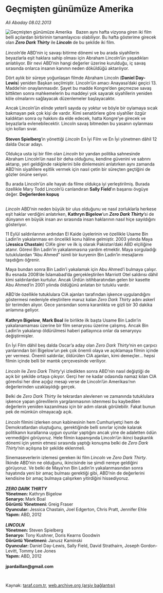 # Geçmişten günümüze Amerika

*Ali Abaday 08.02.2013*

<div class="yazi"><img align="left" alt="Geçmişten günümüze Amerika" border="0" src="http://www.taraf.com.tr/fotoraflar/makaleler/gecmisten-gunumuze-amerika_111_orijinal.jpg" style="border-right-width:10px; border-color:#FFFFFF"/><p>Bazen aynı hafta vizyona giren iki film belli açılardan birbirinin tamamlayıcısı olabiliyor. Bu hafta gösterime girecek olan <b><i>Zero Dark Thirty</i></b> ile <b><i>Lincoln</i></b> de bu şekilde iki film.<br/><br/><i>Lincoln</i>’de ABD’nin iç savaşı bitirme dönemi ve bu arada siyahîlerin beyazlarla eşit haklara sahip olması için Abraham Lincoln’ün yaşadıkları anlatılıyor. Bir nevi ABD’nin hangi değerler üzerine kurulduğu, iç savaş sırasında onlarca insanın kanının neden döküldüğü aktarılıyor.</p>
<p>Dört aylık bir süreye yoğunlaşan filmde Abraham Lincoln (<b>Daniel Day-Lewis</b>) yeniden Başkan seçilmiştir. Lincoln’ün amacı Anayasa’daki geçici 13. Madde’nin onaylanmasıdır. Şayet bu madde Kongre’den geçmezse savaş bittikten sonra mahkemelerin bu maddeyi yok sayarak siyahîlerin yeniden köle olmalarını sağlayacak düzenlemeler başlayacaktır.</p>
<p>Ancak Lincoln’ün elinde yeterli sayıda oy yoktur ve böyle bir oylamaya sıcak bakmayan pek çok kişi de vardır. Kimi senatörlere göre siyahîler özgür kaldıktan sonra oy hakkını da elde edecek, hatta Kongre’ye girecek ve beyazlarla evlenebilecektir. Lincoln savaş bitmeden bu yasanın oylanması için kolları sıvar.<br/><br/><b>Steven Spielberg</b>’in yönettiği <i>Lincoln</i> En İyi Film ve En İyi yönetmen dâhil 12 dalda Oscar adayı. </p>
<p>Oldukça usta işi bir film olan <i>Lincoln</i> bir yandan politika sahnesinde Abraham Lincoln’ün nasıl bir deha olduğunu, kendine güvenini ve sabrını aktarıp, yeri geldiğinde rakiplerini bile dinlemesini anlatırken aynı zamanda ABD’nin siyahîlere eşitlik vermek için nasıl çetin bir süreçten geçtiğini de gözler önüne seriyor.</p>
<p>Bu arada Lincoln’ün aile hayatı da filme oldukça iyi yerleştirilmiş. Burada özellikle Mary Todd Lincoln’ü canlandıran <b>Sally Field</b>’ın başarısı övgüye değer. <b>Değerlerden kopuş</b></p>
<p><i><br/>Lincoln</i> ABD’nin neden büyük bir ulus olduğunu ve nasıl zorluklarla herkese eşit haklar verdiğini anlatırken, <b>Kathryn Bigelow</b>’un <b><i>Zero Dark Thirty</i></b>’si de dünyanın en büyük insan avı sırasında insan haklarının nasıl hiçe sayıldığını gösteriyor.</p>
<p>11 Eylül saldırılarının ardından El Kaide üyelerinin ve özellikle Usame Bin Ladin’in yakalanması en öncelikli konu hâline gelmiştir. 2003 yılında Maya (<b>Jessica Chastain</b>) CIA’e girer ve ilk iş olarak Pakistan’daki ABD elçiliğine atanır. Görevi Bin Ladin’in yakalanmasına yardım etmektir. Maya sorguladığı tutuklulardan “Abu Ahmed” isimli bir kuryenin Bin Ladin’in mesajlarını taşıdığını öğrenir.</p>
<p>Maya bundan sonra Bin Ladin’i yakalamak için Abu Ahmed’i bulmaya çalışır. Bu esnada 2008’de İslamabad’da gerçekleştirilen Marriott Otel saldırısı dâhil kimi saldırılardan kurtulur. Ancak Ürdün istihbaratından gelen bir kasette Abu Ahmed’in 2001 yılında öldüğünü anlatan bir tutuklu vardır. </p>
<p>ABD’de özellikle tutuklulara CIA ajanları tarafından işkence uygulandığını göstermesi nedeniyle eleştirilere maruz kalan <i>Zero Dark Thirty</i> adını askerî bir terimden alıyor. Gece yarısından sonra karanlıkta ve gizli bir 30 dakika anlamına geliyor.<br/><br/><b>Kathryn Bigelow</b>, <b>Mark Boal</b> ile birlikte ilk başta Usame Bin Ladin’in yakalanamaması üzerine bir film senaryosu üzerine çalışmış. Ancak Bin Ladin’in yakalanıp öldürülmesi haberi patlayınca onlar da senaryoyu değiştirmişler.</p>
<p>En İyi Film dâhil beş dalda Oscar’a aday olan <i>Zero Dark Thirty</i>’nin en çarpıcı yanlarından biri Bigelow’un pek çok önemli olaya ve açıklamaya filmin içinde yer vermesi. Önemli saldırılar, öldürülen CIA ajanları, kimi demeçler... hepsi filmin içinde belli bir mantık çerçevesinde veriliyor. <br/><br/><i>Lincoln</i> ile <i>Zero Dark Thirty</i>’yi izledikten sonra ABD’nin nasıl değiştiği de açık bir şekilde ortaya çıkıyor. Gerçi her ne kadar odasında namaz kılan CIA görevlisi her dine açığız mesajı verse de Lincoln’ün Amerikası’nın değerlerinden uzaklaşıldığı gerçek.</p>
<p>Belki de <i>Zero Dark Thirty</i> ile tekrardan alevlenen ve zamanında tutuklulara işkence yapan görevlilerin yargılanmasının istenmesi bu kaybedilen değerlerin yeniden kazanılması için bir adım olarak görülebilir. Fakat bunun pek de mümkün olmayacağı açık.<br/><br/><i>Lincoln</i> filmini izlerken onun kabinesinin hem Cumhuriyetçi hem de Demokratlardan oluştuğunu, gerektiğinde belli sınırlar içinde kalarak politikanın kurallarına uygun oyunlar yaptığını ancak yine de adaletten ödün vermediğini görüyoruz. Hele filmin kapanışında Lincoln’ün ikinci başkanlık dönemi için yemin etmesi sırasında yaptığı konuşma belki de <i>Zero Dark Thirty</i>’nin açılışına bir şekilde eklenmeli.</p>
<p>Sinemaseverlerin izlemesi gereken iki film <i>Lincoln</i> ve <i>Zero Dark Thirty</i>. İlkinde ABD’nin ne olduğunu, ikincisinde ise şimdi nereye geldiğini görüyoruz. Ve belki de Maya’nın Bin Ladin’in yakalanmasından sonra hayatında yeni bir amaç bulması gerektiği gibi, ABD’nin de değerlerini kendisine bir amaç bulmaya çalışırken yitirdiğini hissediyoruz.<br/><br/><b><i>ZERO DARK THIRTY<br/></i></b><b>Yönetmen: </b>Kathryn Bigelow<b><br/>Senaryo: </b>Mark Boal<b><br/>Görüntü Yönetmeni: </b>Greig Fraser<b><br/>Oyuncular: </b>Jessica Chastain, Joel Edgerton, Chris Pratt, Jennifer Ehle<b><br/>Yapım: </b>ABD, 2012<br/><b><i><br/>LINCOLN<br/></i></b><b>Yönetmen: </b>Steven Spielberg<b><br/>Senaryo: </b>Tony Kushner, Doris Kearns Goodwin<b><br/>Görüntü Yönetmeni: </b>Janusz Kaminski<b><br/>Oyuncular: </b>Daniel Day-Lewis, Sally Field, David Strathairn, Joseph Gordon-Levitt, Tommy Lee Jones<b><br/>Yapım: </b>ABD, 2012<br/><br/><b>jpardaillan@gmail.com</b></p>
<p> </p>
</div>

Kaynak: [taraf.com.tr](http://www.taraf.com.tr/ali-abaday/makale-gecmisten-gunumuze-amerika.htm), [web.archive.org (arşiv bağlantısı)](http://web.archive.org/web/20131102145202/http://www.taraf.com.tr/ali-abaday/makale-gecmisten-gunumuze-amerika.htm)
